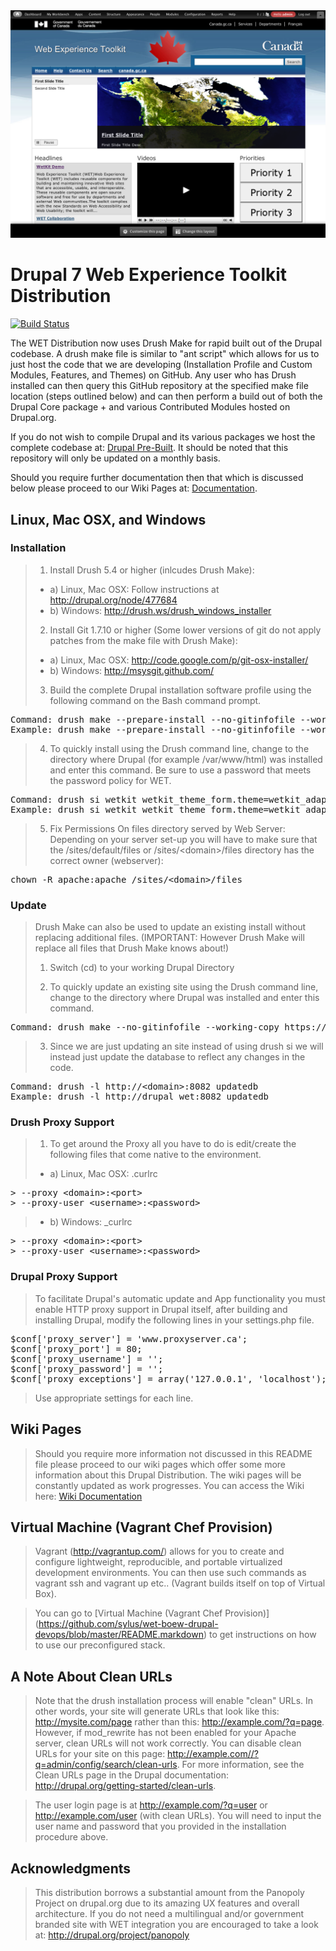 <img src="http://github.com/wet-boew/wet-boew-drupal/raw/master/images/wetkit_large_logged_2.png">

# Drupal 7 Web Experience Toolkit Distribution

[![Build Status](https://secure.travis-ci.org/wet-boew/wet-boew-drupal.png?branch=master)](http://travis-ci.org/wet-boew/wet-boew-drupal)

The WET Distribution now uses Drush Make for rapid built out of the Drupal codebase. A drush make file is similar to "ant script" which allows for us to just host the code that we are developing (Installation Profile and Custom Modules, Features, and Themes) on GitHub. Any user who has Drush installed can then query this GitHub repository at the specified make file location (steps outlined below) and can then perform a build out of both the Drupal Core package + and various Contributed Modules hosted on Drupal.org.

If you do not wish to compile Drupal and its various packages we host the complete codebase at: [Drupal Pre-Built](https://github.com/sylus/wet-boew-drupal-compiled). It should be noted that this repository will only be updated on a monthly basis.

Should you require further documentation then that which is discussed below please proceed to our Wiki Pages at: [Documentation](https://github.com/wet-boew/wet-boew-drupal/wiki).

## Linux, Mac OSX, and Windows

### Installation

> 1. Install Drush 5.4 or higher (inlcudes Drush Make):
>   * a) Linux, Mac OSX: Follow instructions at http://drupal.org/node/477684
>   * b) Windows: http://drush.ws/drush_windows_installer
> 2. Install Git 1.7.10 or higher (Some lower versions of git do not apply patches from the make file with Drush Make):
>   * a) Linux, Mac OSX: http://code.google.com/p/git-osx-installer/
>   * b) Windows: http://msysgit.github.com/
> 3. Build the complete Drupal installation software profile using the following command on the Bash command prompt.
<pre>
Command: drush make --prepare-install --no-gitinfofile --working-copy https://raw.github.com/wet-boew/wet-boew-drupal/master/build-wetkit.make &lt;directory_name&gt; -v --debug
Example: drush make --prepare-install --no-gitinfofile --working-copy https://raw.github.com/wet-boew/wet-boew-drupal/master/build-wetkit.make drupal_wet
</pre>
> 4. To quickly install using the Drush command line, change to the directory where Drupal (for example /var/www/html) was installed and enter this command.
> Be sure to use a password that meets the password policy for WET.
<pre>
Command: drush si wetkit wetkit_theme_form.theme=wetkit_adaptivetheme --sites-subdir=&lt;domain&gt; --db-url=mysql://&lt;username&gt;:&lt;password&gt;@&lt;domain&gt;:&lt;port&gt;/&lt;database&gt; --account-name=&lt;username&gt; --account-mail=&lt;accountemail&gt; --account-pass=&lt;userpassword&gt; --site-mail=&lt;siteemail&gt; --site-name=&lt;sitename&gt;
Example: drush si wetkit wetkit_theme_form.theme=wetkit_adaptivetheme --sites-subdir=drupal_wet --db-url=mysql://drupalusr:drupalusr_pass@localhost:3306/wetkit_db --account-name=admin --account-pass=WetKit@2012 --account-mail=admin@example.com --site-mail=admin@example.com --site-name="Web Experience Toolkit"
</pre>
> 5. Fix Permissions On files directory served by Web Server:
> Depending on your server set-up you will have to make sure that the /sites/default/files or /sites/&lt;domain&gt;/files directory has the correct owner (webserver):
<pre>
chown -R apache:apache /sites/&lt;domain&gt;/files
</pre>

### Update

> Drush Make can also be used to update an existing install without replacing additional files. (IMPORTANT: However Drush Make will replace all files that Drush Make knows about!)
>
> 1. Switch (cd) to your working Drupal Directory
>
> 2. To quickly update an existing site using the Drush command line, change to the directory where Drupal was installed and enter this command.
<pre>
Command: drush make --no-gitinfofile --working-copy https://raw.github.com/wet-boew/wet-boew-drupal/master/build-wetkit.make .
</pre>
> 3. Since we are just updating an site instead of using drush si we will instead just update the database to reflect any changes in the code.
<pre>
Command: drush -l http://&lt;domain&gt;:8082 updatedb
Example: drush -l http://drupal_wet:8082 updatedb
</pre>

### Drush Proxy Support

> 1. To get around the Proxy all you have to do is edit/create the following files that come native to the environment.
>   * a) Linux, Mac OSX: .curlrc
<pre>
> --proxy &lt;domain&gt;:&lt;port&gt;
> --proxy-user &lt;username&gt;:&lt;password&gt;
</pre>
>   * b) Windows: _curlrc
<pre>
> --proxy &lt;domain&gt;:&lt;port&gt;
> --proxy-user &lt;username&gt;:&lt;password&gt;
</pre>

### Drupal Proxy Support

> To facilitate Drupal's automatic update and App functionality you must enable HTTP proxy support in Drupal itself, after building and installing Drupal, modify the following lines in your settings.php file.
<pre>
$conf['proxy_server'] = 'www.proxyserver.ca';
$conf['proxy_port'] = 80;
$conf['proxy_username'] = '';
$conf['proxy_password'] = '';
$conf['proxy_exceptions'] = array('127.0.0.1', 'localhost');
</pre>
> Use appropriate settings for each line.

## Wiki Pages

> Should you require more information not discussed in this README file please proceed to our wiki pages which offer some more information about this Drupal Distribution. The wiki pages will be constantly updated as work progresses. You can access the Wiki here: [Wiki Documentation](https://github.com/wet-boew/wet-boew-drupal/wiki)

## Virtual Machine (Vagrant Chef Provision)

> Vagrant (http://vagrantup.com/) allows for you to create and configure lightweight, reproducible, and portable virtualized development environments. You can then use such commands as vagrant ssh and vagrant up etc.. (Vagrant builds itself on top of Virtual Box).

> You can go to [Virtual Machine (Vagrant Chef Provision)] (https://github.com/sylus/wet-boew-drupal-devops/blob/master/README.markdown) to get instructions on how to use our preconfigured stack.

## A Note About Clean URLs

> Note that the drush installation process will enable "clean" URLs. In other words, your site will generate URLs that look like this: http://mysite.com/page rather than this: http://example.com/?q=page. However, if mod_rewrite has not been enabled for your Apache server, clean URLs will not work correctly. You can disable clean URLs for your site on this page: http://example.com//?q=admin/config/search/clean-urls. For more information, see the Clean URLs page in the Drupal documentation: http://drupal.org/getting-started/clean-urls.

> The user login page is at http://example.com/?q=user or http://example.com/user (with clean URLs). You will need to input the user name and password that you provided in the installation procedure above.

## Acknowledgments

> This distribution borrows a substantial amount from the Panopoly Project on drupal.org due to its amazing UX features and overall architecture. If you do not need a multilingual and/or government branded site with WET integration you are encouraged to take a look at: http://drupal.org/project/panopoly
